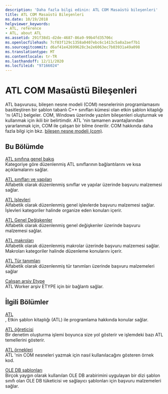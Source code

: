 ```yaml
---
description: 'Daha fazla bilgi edinin: ATL COM Masaüstü bileşenleri'
title: ATL COM Masaüstü Bileşenleri
ms.date: 10/19/2018
helpviewer_keywords:
- ATL, reference
- ATL, about ATL
ms.assetid: 291f38d1-d2de-4687-86a9-99b4fd35706c
ms.openlocfilehash: 7cf03f129c1358a0407ebc6c1413c5a8a2aef7b1
ms.sourcegitcommit: d6af41e42699628c3e2e6063ec7b03931a49a098
ms.translationtype: MT
ms.contentlocale: tr-TR
ms.lasthandoff: 12/11/2020
ms.locfileid: "97166024"
---
```

# <a name="atl-com-desktop-components"></a>ATL COM Masaüstü Bileşenleri

ATL başvurusu, bileşen nesne modeli (COM) nesnelerinin programlamasını basitleştiren bir şablon tabanlı C++ sınıfları kümesi olan etkin şablon kitaplığı 'nı (ATL) belgeler. COM, Windows üzerinde yazılım bileşenleri oluşturmak ve kullanmak için ikili bir belirtimdir. ATL 'nin tamamen avantajlarından yararlanmak için, COM ile çalışan bir bilme önerilir. COM hakkında daha fazla bilgi için bkz. [bileşen nesne modeli (com)](/windows/win32/com/component-object-model--com--portal).

## <a name="in-this-section"></a>Bu Bölümde

[ATL sınıfına genel bakış](../atl/atl-class-overview.md)<br/>
Kategoriye göre düzenlenmiş ATL sınıflarının bağlantılarını ve kısa açıklamalarını sağlar.

[ATL sınıfları ve yapıları](../atl/reference/atl-classes.md)<br/>
Alfabetik olarak düzenlenmiş sınıflar ve yapılar üzerinde başvuru malzemesi sağlar.

[ATL Işlevleri](../atl/reference/atl-functions.md)<br/>
Alfabetik olarak düzenlenmiş genel işlevlerde başvuru malzemesi sağlar. İşlevleri kategoriler halinde organize eden konuları içerir.

[ATL Genel Değişkenler](../atl/reference/atl-global-variables.md)<br/>
Alfabetik olarak düzenlenmiş genel değişkenler üzerinde başvuru malzemesi sağlar.

[ATL makroları](../atl/reference/atl-macros.md)<br/>
Alfabetik olarak düzenlenmiş makrolar üzerinde başvuru malzemesi sağlar. Makroları kategoriler halinde düzenleme konularını içerir.

[ATL Tür tanımları](../atl/reference/atl-typedefs.md)<br/>
Alfabetik olarak düzenlenmiş tür tanımları üzerinde başvuru malzemeleri sağlar

[Çalışan arşiv Etype](../atl/reference/worker-archetype.md)<br/>
ATL Worker arşiv ETYPE için bir bağlantı sağlar.

## <a name="related-sections"></a>İlgili Bölümler

[ATL](../atl/active-template-library-atl-concepts.md)<br/>
, Etkin şablon kitaplığı (ATL) ile programlama hakkında konular sağlar.

[ATL öğreticisi](../atl/active-template-library-atl-tutorial.md)<br/>
Bir denetim oluşturma işlemi boyunca size yol gösterir ve işlemdeki bazı ATL temellerini gösterir.

[ATL örnekleri](../overview/visual-cpp-samples.md)<br/>
ATL 'nin COM nesneleri yazmak için nasıl kullanılacağını gösteren örnek kod.

[OLE DB şablonları](../data/oledb/ole-db-templates.md)<br/>
Birçok yaygın olarak kullanılan OLE DB arabirimini uygulayan bir dizi şablon sınıfı olan OLE DB tüketicisi ve sağlayıcı şablonları için başvuru malzemeleri sağlar.
